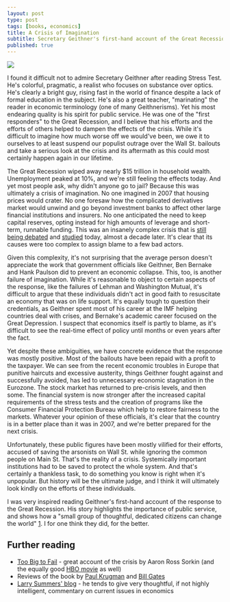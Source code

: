 ```yaml
---
layout: post
type: post
tags: [books, economics]
title: A Crisis of Imagination
subtitle: Secretary Geithner's first-hand account of the Great Recession 
published: true
---
```


<a href="https://www.goodreads.com/book/show/22889809-stress-test" target="_blank"><img src="https://d.gr-assets.com/books/1418769295l/22889809.jpg"/></a>

I found it difficult not to admire Secretary Geithner after reading Stress Test. He's colorful, pragmatic, a realist who focuses on substance over optics.  He's clearly a bright guy, rising fast in the world of finance despite a lack of formal education in the subject.  He's also a great teacher, "marinating" the reader in economic terminology (one of many Geithnerisms).  Yet his most endearing quality is his spirit for public service.  He was one of the "first responders" to the Great Recession, and I believe that his efforts and the efforts of others helped to dampen the effects of the crisis.  While it's difficult to imagine how much worse off we would've been, we owe it to ourselves to at least suspend our populist outrage over the Wall St. bailouts and take a serious look at the crisis and its aftermath as this could most certainly happen again in our lifetime.

The Great Recession wiped away nearly $15 trillion in household wealth. Unemployment peaked at 10%, and we're still feeling the effects today.  And yet most people ask, why didn't anyone go to jail?  Because this was ultimately a crisis of imagination.  No one imagined in 2007 that housing prices would crater.  No one foresaw how the complicated derivatives market would unwind and go beyond investment banks to affect other large financial institutions and insurers.  No one anticipated the need to keep capital reserves, opting instead for high amounts of leverage and short-term, runnable funding.  This was an insanely complex crisis that is [still being debated](http://www.econ2.jhu.edu/People/Ball/Lehman.pdf) and [studied](https://www.coursera.org/learn/global-financial-crisis/home) today, almost a decade later.  It's clear that its causes were too complex to assign blame to a few bad actors.

Given this complexity, it's not surprising that the average person doesn't appreciate the work that government officials like Geithner, Ben Bernake and Hank Paulson did to prevent an economic collapse.  This, too, is another failure of imagination.  While it's reasonable to object to certain aspects of the response, like the failures of Lehman and Washington Mutual, it's difficult to argue that these individuals didn't act in good faith to resuscitate an economy that was on life support.  It's equally tough to question their credentials, as Geithner spent most of his career at the IMF helping countries deal with crises, and Bernake's academic career focused on the Great Depression.  I suspect that economics itself is partly to blame, as it's difficult to see the real-time effect of policy until months or even years after the fact.

Yet despite these ambiguities, we have concrete evidence that the response was mostly positive.  Most of the bailouts have been repaid with a profit to the taxpayer.  We can see from the recent economic troubles in Europe that punitive haircuts and excessive austerity, things Geithner fought against and successfully avoided, has led to unnecessary economic stagnation in the Eurozone.  The stock market has returned to pre-crisis levels, and then some.  The financial system is now stronger after the increased capital requirements of the stress tests and the creation of programs like the Consumer Financial Protection Bureau which help to restore fairness to the markets.  Whatever your opinion of these officials, it's clear that the country is in a better place than it was in 2007, and we're better prepared for the next crisis.

Unfortunately, these public figures have been mostly vilified for their efforts, accused of saving the arsonists on Wall St. while ignoring the common people on Main St.  That's the reality of a crisis.  Systemically important institutions had to be saved to protect the whole system.  And that's certainly a thankless task, to do something you know is right when it's unpopular.  But history will be the ultimate judge, and I think it will ultimately look kindly on the efforts of these individuals.

I was very inspired reading Geithner's first-hand account of the response to the Great Recession.  His story highlights the importance of
public service, and shows how a "small group of thoughtful, dedicated citizens can change the world" [1](http://www.brainyquote.com/quotes/quotes/m/margaretme100502.html).  I for one think they did, for the better.

## Further reading
- [Too Big to Fail](https://www.goodreads.com/book/show/6687247-too-big-to-fail) - great account of the crisis by Aaron Ross Sorkin (and the equally good [HBO movie](http://www.imdb.com/title/tt1742683/?ref_=fn_al_tt_1) as well)
- Reviews of the book by [Paul Krugman](http://www.nybooks.com/articles/2014/07/10/geithner-does-he-pass-test/) and [Bill Gates](https://www.gatesnotes.com/Books/Stress-Test)
- [Larry Summers' blog](http://larrysummers.com/category/blog/) - he tends to give very thoughtful, if not highly intelligent, commentary on current issues in economics